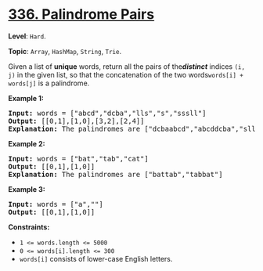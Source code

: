 # [336. Palindrome Pairs](https://leetcode.com/problems/palindrome-pairs/)

**Level**: `Hard`.

**Topic**: `Array`, `HashMap`, `String`, `Trie`.

Given a list of <b>unique</b> words, return all the pairs of the<b><i>distinct</i></b> indices <code>(i, j)</code> in the given list, so that the concatenation of the two words<code>words[i] + words[j]</code> is a palindrome.

<strong>Example 1:</strong>

<pre><strong>Input:</strong> words = ["abcd","dcba","lls","s","sssll"]
<strong>Output:</strong> [[0,1],[1,0],[3,2],[2,4]]
<strong>Explanation:</strong> The palindromes are ["dcbaabcd","abcddcba","slls","llssssll"]
</pre>

<strong>Example 2:</strong>

<pre><strong>Input:</strong> words = ["bat","tab","cat"]
<strong>Output:</strong> [[0,1],[1,0]]
<strong>Explanation:</strong> The palindromes are ["battab","tabbat"]
</pre>

<strong>Example 3:</strong>

<pre><strong>Input:</strong> words = ["a",""]
<strong>Output:</strong> [[0,1],[1,0]]
</pre>

<strong>Constraints:</strong>

<ul>
 <li><code>1 &lt;= words.length &lt;= 5000</code></li>
 <li><code>0 &lt;= words[i].length &lt;= 300</code></li>
 <li><code>words[i]</code> consists of lower-case English letters.</li>
</ul>
